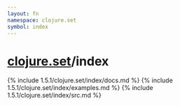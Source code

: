 ```yaml
---
layout: fn
namespace: clojure.set
symbol: index
---
```


# [clojure.set](../)/index

{% include 1.5.1/clojure.set/index/docs.md %}
{% include 1.5.1/clojure.set/index/examples.md %}
{% include 1.5.1/clojure.set/index/src.md %}

